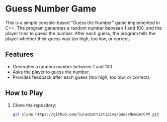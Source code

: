 # Guess Number Game

This is a simple console-based "Guess the Number" game implemented in C++. The program generates a random number between 1 and 100, and the player tries to guess the number. After each guess, the program tells the player whether their guess was too high, too low, or correct.

## Features

- Generates a random number between 1 and 100.
- Asks the player to guess the number.
- Provides feedback after each guess (too high, too low, or correct).


## How to Play

1. Clone the repository:
   ```bash
   git clone https://github.com/lucasbattistipiva/GuessNumberCPP.git
